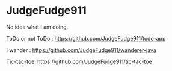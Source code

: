 # JudgeFudge911
No idea what I am doing.

ToDo or not ToDo : https://github.com/JudgeFudge911/todo-app

I wander : https://github.com/JudgeFudge911/wanderer-java

Tic-tac-toe: https://github.com/JudgeFudge911/tic-tac-toe
